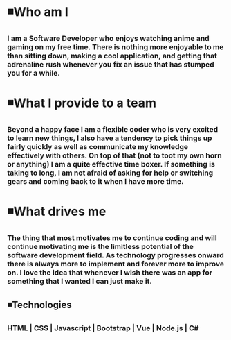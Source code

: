 # ◾Who am I
### I am a Software Developer who enjoys watching anime and gaming on my free time. There is nothing more enjoyable to me than sitting down, making a cool application, and getting that adrenaline rush whenever you fix an issue that has stumped you for a while.

# ◾What I provide to a team
### Beyond a happy face I am a flexible coder who is very excited to learn new things, I also have a tendency to pick things up fairly quickly as well as communicate my knowledge effectively with others. On top of that (not to toot my own horn or anything) I am a quite effective time boxer. If something is taking to long, I am not afraid of asking for help or switching gears and coming back to it when I have more time.

# ◾What drives me
### The thing that most motivates me to continue coding and will continue motivating me is the limitless potential of the software development field. As technology progresses onward there is always more to implement and forever more to improve on. I love the idea that whenever I wish there was an app for something that I wanted I can just make it.

## ◾Technologies
### HTML | CSS | Javascript | Bootstrap | Vue | Node.js | C#

